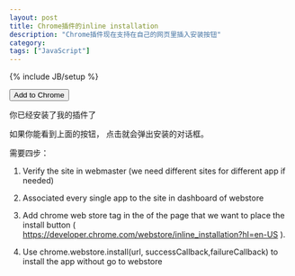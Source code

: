 ```yaml
---
layout: post
title: Chrome插件的inline installation
description: "Chrome插件现在支持在自己的网页里插入安装按钮"
category: 
tags: ["JavaScript"]
---
```


{% include JB/setup %}

<button onclick="ins()" id="install-button">Add to Chrome</button>

<div id="installed">你已经安装了我的插件了 </div>

<script>
function ins() {
    chrome.webstore.install("https://chrome.google.com/webstore/detail/dcdlpgfpelckoblffdeppjjlcnmppjom",
        function(data) {
            alert(data);
        },
        function(data) {
            alert(data);
        });
}
if (chrome.app.isInstalled) {
  document.getElementById('install-button').style.display = 'none';
  document.getElementById('installed').style.display = 'block';
}
</script>

如果你能看到上面的按钮， 点击就会弹出安装的对话框。

需要四步：

1. Verify the site in webmaster (we need different sites for different app if needed) 

2. Associated every single app to the site in dashboard of webstore 

3. Add chrome web store <link> tag in the <head> of the page that we want to place the install button ( https://developer.chrome.com/webstore/inline_installation?hl=en-US ). 

4. Use chrome.webstore.install(url, successCallback,failureCallback) to install the app without go to webstore